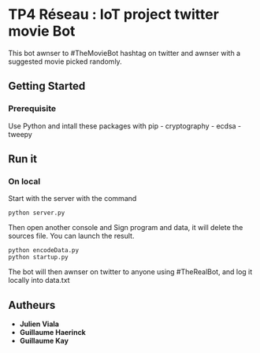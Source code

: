 # TP4 Réseau : IoT project twitter movie Bot

This bot awnser to #TheMovieBot hashtag on twitter and awnser with a suggested movie picked randomly.

## Getting Started 
### Prerequisite

Use Python and intall these packages with pip
	- cryptography
	- ecdsa
	- tweepy

## Run it
### On local

Start with the server with the command
```
python server.py
```

Then open another console and Sign program and data, it will delete the sources file. You can launch the result.
```
python encodeData.py
python startup.py
```

The bot will then awnser on twitter to anyone using #TheRealBot, and log it locally into data.txt

## Autheurs

* **Julien Viala**
* **Guillaume Haerinck**
* **Guillaume Kay**